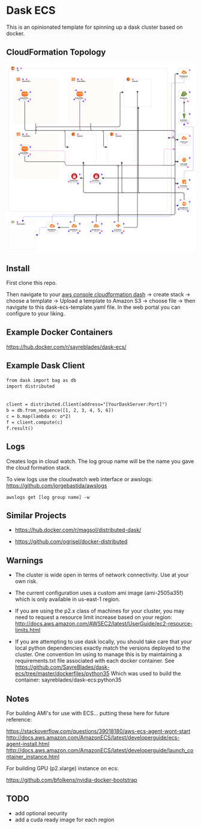 # Dask ECS

This is an opinionated template for spinning up a dask cluster based on docker.

## CloudFormation Topology

![](docs/topology.png)


## Install

First clone this repo.

Then navigate to your [aws console cloudformation dash](https://console.aws.amazon.com/cloudformation) -> create stack -> choose a template -> Upload a template to Amazon S3 -> choose file -> then navigate to this dask-ecs-template.yaml file.  In the web portal you can configure to your liking.


## Example Docker Containers

https://hub.docker.com/r/sayreblades/dask-ecs/

## Example Dask Client

```
from dask import bag as db
import distributed


client = distributed.Client(address="[YourDaskServer:Port]")
b = db.from_sequence([1, 2, 3, 4, 5, 6])
c = b.map(lambda o: o*2)
f = client.compute(c)
f.result()
```

## Logs

Creates logs in cloud watch.  The log group name will be the name you gave the cloud formation stack.

To view logs use the cloudwatch web interface or awslogs: https://github.com/jorgebastida/awslogs

```
awslogs get [log group name] -w
```

## Similar Projects

- https://hub.docker.com/r/magsol/distributed-dask/

- https://github.com/ogrisel/docker-distributed


## Warnings

- The cluster is wide open in terms of network connectivity.  Use at your own risk.

- The current configuration uses a custom ami image (ami-2505a35f) which is only available in us-east-1 region.

- If you are using the p2.x class of machines for your cluster, you may need to request a resource limit increase
  based on your region: http://docs.aws.amazon.com/AWSEC2/latest/UserGuide/ec2-resource-limits.html

- If you are attempting to use dask locally, you should take care that your local python dependencies exactly
  match the versions deployed to the cluster.  One convention Im using to manage this is by maintaining a
  requirements.txt file associated with each docker container.
  See https://github.com/SayreBlades/dask-ecs/tree/master/dockerfiles/python35
  Which was used to build the container: sayreblades/dask-ecs:python35

## Notes

For building AMI's for use with ECS... putting these here for future reference:

https://stackoverflow.com/questions/39018180/aws-ecs-agent-wont-start
http://docs.aws.amazon.com/AmazonECS/latest/developerguide/ecs-agent-install.html
http://docs.aws.amazon.com/AmazonECS/latest/developerguide/launch_container_instance.html


For building GPU (p2.xlarge) instance on ecs:

https://github.com/bfolkens/nvidia-docker-bootstrap


## TODO

- add optional security
- add a cuda ready image for each region
